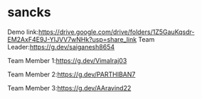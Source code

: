 # sancks

Demo link:https://drive.google.com/drive/folders/1Z5GauKqsdr-EM2AxF4E9J-YIJVV7wNHk?usp=share_link
Team Leader:https://g.dev/saiganesh8654

Team Member 1:https://g.dev/Vimalraj03

Team Member 2:https://g.dev/PARTHIBAN7

Team Member 3:https://g.dev/AAravind22
